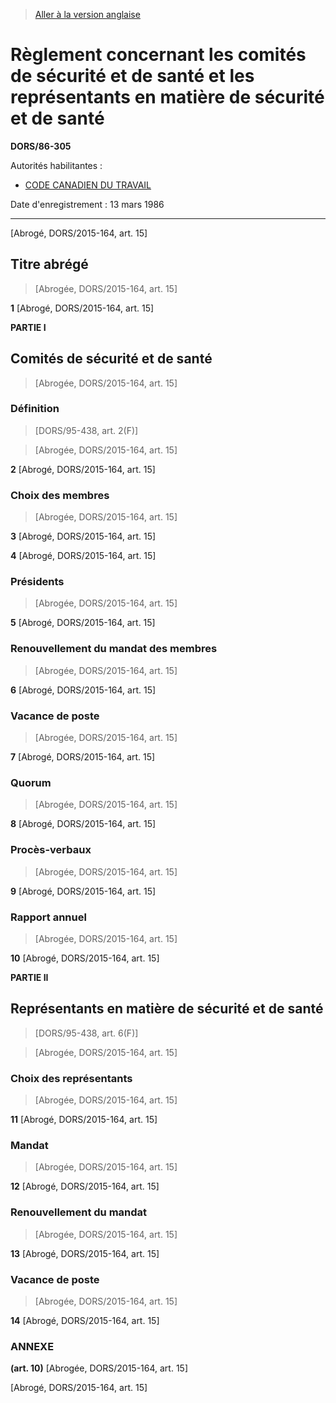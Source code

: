 > [Aller à la version anglaise](/en/Regulations/Statutory%20Orders%20and%20Regulations/86/305.md)

# Règlement concernant les comités de sécurité et de santé et les représentants en matière de sécurité et de santé

**DORS/86-305**

Autorités habilitantes : 
- [CODE CANADIEN DU TRAVAIL](/fr/Lois/Lois%20révisées%20du%20Canada/L/L-2.md)

Date d'enregistrement : 13 mars 1986

----------


[Abrogé, DORS/2015-164, art. 15]



## Titre abrégé
> [Abrogée, DORS/2015-164, art. 15]



**1** [Abrogé, DORS/2015-164, art. 15]




**PARTIE I** 
## Comités de sécurité et de santé
> [Abrogée, DORS/2015-164, art. 15]




### Définition
> [DORS/95-438, art. 2(F)]

> [Abrogée, DORS/2015-164, art. 15]



**2** [Abrogé, DORS/2015-164, art. 15]




### Choix des membres
> [Abrogée, DORS/2015-164, art. 15]



**3** [Abrogé, DORS/2015-164, art. 15]



**4** [Abrogé, DORS/2015-164, art. 15]




### Présidents
> [Abrogée, DORS/2015-164, art. 15]



**5** [Abrogé, DORS/2015-164, art. 15]




### Renouvellement du mandat des membres
> [Abrogée, DORS/2015-164, art. 15]



**6** [Abrogé, DORS/2015-164, art. 15]




### Vacance de poste
> [Abrogée, DORS/2015-164, art. 15]



**7** [Abrogé, DORS/2015-164, art. 15]




### Quorum
> [Abrogée, DORS/2015-164, art. 15]



**8** [Abrogé, DORS/2015-164, art. 15]




### Procès-verbaux
> [Abrogée, DORS/2015-164, art. 15]



**9** [Abrogé, DORS/2015-164, art. 15]




### Rapport annuel
> [Abrogée, DORS/2015-164, art. 15]



**10** [Abrogé, DORS/2015-164, art. 15]




**PARTIE II** 
## Représentants en matière de sécurité et de santé
> [DORS/95-438, art. 6(F)]

> [Abrogée, DORS/2015-164, art. 15]




### Choix des représentants
> [Abrogée, DORS/2015-164, art. 15]



**11** [Abrogé, DORS/2015-164, art. 15]




### Mandat
> [Abrogée, DORS/2015-164, art. 15]



**12** [Abrogé, DORS/2015-164, art. 15]




### Renouvellement du mandat
> [Abrogée, DORS/2015-164, art. 15]



**13** [Abrogé, DORS/2015-164, art. 15]




### Vacance de poste
> [Abrogée, DORS/2015-164, art. 15]



**14** [Abrogé, DORS/2015-164, art. 15]




### **ANNEXE** 
**(art. 10)**
[Abrogée, DORS/2015-164, art. 15]


[Abrogé, DORS/2015-164, art. 15]


